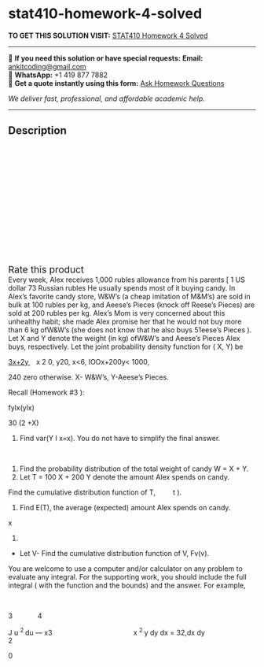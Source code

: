 # stat410-homework-4-solved
**TO GET THIS SOLUTION VISIT:** [STAT410 Homework 4 Solved](https://www.ankitcodinghub.com/product/stat410-homework-4-solved/)


---

📩 **If you need this solution or have special requests:** **Email:** ankitcoding@gmail.com  
📱 **WhatsApp:** +1 419 877 7882  
📄 **Get a quote instantly using this form:** [Ask Homework Questions](https://www.ankitcodinghub.com/services/ask-homework-questions/)

*We deliver fast, professional, and affordable academic help.*

---

<h2>Description</h2>



<div class="kk-star-ratings kksr-auto kksr-align-center kksr-valign-top" data-payload="{&quot;align&quot;:&quot;center&quot;,&quot;id&quot;:&quot;93729&quot;,&quot;slug&quot;:&quot;default&quot;,&quot;valign&quot;:&quot;top&quot;,&quot;ignore&quot;:&quot;&quot;,&quot;reference&quot;:&quot;auto&quot;,&quot;class&quot;:&quot;&quot;,&quot;count&quot;:&quot;0&quot;,&quot;legendonly&quot;:&quot;&quot;,&quot;readonly&quot;:&quot;&quot;,&quot;score&quot;:&quot;0&quot;,&quot;starsonly&quot;:&quot;&quot;,&quot;best&quot;:&quot;5&quot;,&quot;gap&quot;:&quot;4&quot;,&quot;greet&quot;:&quot;Rate this product&quot;,&quot;legend&quot;:&quot;0\/5 - (0 votes)&quot;,&quot;size&quot;:&quot;24&quot;,&quot;title&quot;:&quot;STAT410 Homework 4 Solved&quot;,&quot;width&quot;:&quot;0&quot;,&quot;_legend&quot;:&quot;{score}\/{best} - ({count} {votes})&quot;,&quot;font_factor&quot;:&quot;1.25&quot;}">

<div class="kksr-stars">

<div class="kksr-stars-inactive">
            <div class="kksr-star" data-star="1" style="padding-right: 4px">


<div class="kksr-icon" style="width: 24px; height: 24px;"></div>
        </div>
            <div class="kksr-star" data-star="2" style="padding-right: 4px">


<div class="kksr-icon" style="width: 24px; height: 24px;"></div>
        </div>
            <div class="kksr-star" data-star="3" style="padding-right: 4px">


<div class="kksr-icon" style="width: 24px; height: 24px;"></div>
        </div>
            <div class="kksr-star" data-star="4" style="padding-right: 4px">


<div class="kksr-icon" style="width: 24px; height: 24px;"></div>
        </div>
            <div class="kksr-star" data-star="5" style="padding-right: 4px">


<div class="kksr-icon" style="width: 24px; height: 24px;"></div>
        </div>
    </div>

<div class="kksr-stars-active" style="width: 0px;">
            <div class="kksr-star" style="padding-right: 4px">


<div class="kksr-icon" style="width: 24px; height: 24px;"></div>
        </div>
            <div class="kksr-star" style="padding-right: 4px">


<div class="kksr-icon" style="width: 24px; height: 24px;"></div>
        </div>
            <div class="kksr-star" style="padding-right: 4px">


<div class="kksr-icon" style="width: 24px; height: 24px;"></div>
        </div>
            <div class="kksr-star" style="padding-right: 4px">


<div class="kksr-icon" style="width: 24px; height: 24px;"></div>
        </div>
            <div class="kksr-star" style="padding-right: 4px">


<div class="kksr-icon" style="width: 24px; height: 24px;"></div>
        </div>
    </div>
</div>


<div class="kksr-legend" style="font-size: 19.2px;">
            <span class="kksr-muted">Rate this product</span>
    </div>
    </div>
Every week, Alex receives 1,000 rubles allowance from his parents [ 1 US dollar 73 Russian rubles He usually spends most of it buying candy. In Alex’s favorite candy store, W&amp;W’s (a cheap imitation of M&amp;M’s) are sold in bulk at 100 rubles per kg, and Aeese’s Pieces (knock off Reese’s Pieces) are sold at 200 rubles per kg. Alex’s Mom is very concerned about this unhealthy habit; she made Alex promise her that he would not buy more than 6 kg ofW&amp;W’s (she does not know that he also buys 51eese’s Pieces ). Let X and Y denote the weight (in kg) ofW&amp;W’s and Aeese’s Pieces Alex buys, respectively. Let the joint probability density function for ( X, Y) be

<u>3x+2y </u>&nbsp;&nbsp; x 2 0, y20, x&lt;6, IOOx+200y&lt; 1000,

240 zero otherwise. X- W&amp;W’s, Y-Aeese’s Pieces.

Recall (Homework #3 ):

fylx(ylx)

30 (2 +X)

<ol>
<li>Find var(Y I x=x). You do not have to simplify the final answer.</li>
</ol>
&nbsp;

<ol>
<li>Find the probability distribution of the total weight of candy W = X + Y.</li>
<li>Let T = 100 X + 200 Y denote the amount Alex spends on candy.</li>
</ol>
Find the cumulative distribution function of T, &nbsp;&nbsp;&nbsp;&nbsp;&nbsp;&nbsp;&nbsp; t ).

<ol>
<li>Find E(T), the average (expected) amount Alex spends on candy.</li>
</ol>
x

<ol>
<li></li>
</ol>
<ul>
<li>Let V- Find the cumulative distribution function of V, Fv(v).</li>
</ul>
You are welcome to use a computer and/or calculator on any problem to evaluate any integral. For the supporting work, you should include the full integral ( with the function and the bounds) and the answer. For example,

&nbsp;

3&nbsp;&nbsp;&nbsp;&nbsp;&nbsp;&nbsp;&nbsp;&nbsp;&nbsp;&nbsp;&nbsp;&nbsp; 4

J u <sup>2 </sup>du — x3&nbsp;&nbsp;&nbsp;&nbsp;&nbsp;&nbsp;&nbsp;&nbsp;&nbsp;&nbsp;&nbsp;&nbsp;&nbsp;&nbsp;&nbsp;&nbsp;&nbsp;&nbsp;&nbsp;&nbsp;&nbsp;&nbsp;&nbsp;&nbsp;&nbsp;&nbsp;&nbsp;&nbsp;&nbsp;&nbsp;&nbsp;&nbsp;&nbsp;&nbsp;&nbsp;&nbsp;&nbsp;&nbsp;&nbsp;&nbsp;&nbsp; x <sup>2 </sup>y dy dx = 32,dx dy&nbsp;&nbsp;&nbsp;&nbsp;&nbsp;&nbsp;&nbsp;&nbsp;&nbsp;&nbsp;&nbsp;&nbsp;&nbsp;&nbsp;&nbsp;&nbsp;&nbsp;&nbsp;&nbsp;&nbsp;&nbsp;&nbsp;&nbsp;&nbsp; 2

0

